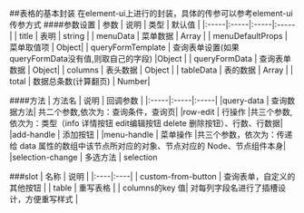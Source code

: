 ##表格的基本封装
在element-ui上进行的封装，具体的传参可以参考element-ui传参方式
####参数设置
| 参数 | 说明 | 类型 | 默认值 |
|:-----|:-----|:-----|:-----|
| title             | 表明                | string |
| menuData          | 菜单数据            |  Array  | 
| menuDefaultProps  | 菜单取值项          | Object|
| queryFormTemplate | 查询表单设置(如果queryFormData没有值,则取自己的字段) |Object |
| queryFormData     | 查询表单数据          | Object|
| columns           | 表头数据              | Object |
| tableData         | 表的数据              | Array |
| total             | 数据总条数(计算翻页)  | Number|

####方法
| 方法名 | 说明 | 回调参数 |
|:-----|:-----|:-----|
|query-data  | 查询数据方法| 共二个参数,依次为：查询条件，查询页|
|row-edit    | 行操作      |共三个参数,依次为：类型（info 详情按钮 edit编辑按钮 delete 删除按钮）、行数、行数据|
|add-handle  | 添加按钮    |
|menu-handle | 菜单操作    |共三个参数，依次为：传递给 data 属性的数组中该节点所对应的对象、节点对应的 Node、节点组件本身|
|selection-change | 多选方法 | selection


###slot
| 名称 | 说明 |
|:----|:----|
| custom-from-button |  查询表单，自定义的其他按钮 |
| table   |  重写表格                   |
| columns的key 值| 对每列字段名进行了插槽设计，方便重写样式     |

